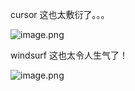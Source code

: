 cursor 这也太敷衍了。。。

![image.png](https://poketto.oss-cn-hangzhou.aliyuncs.com/20250423020702.png?x-oss-process=image/resize,w_800/quality,q_100/rotate,0)

windsurf 这也太令人生气了！

![image.png](https://poketto.oss-cn-hangzhou.aliyuncs.com/20250423021354.png?x-oss-process=image/resize,w_800/quality,q_100/rotate,0)
